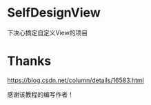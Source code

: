 # SelfDesignView
下决心搞定自定义View的项目

# Thanks
https://blog.csdn.net/column/details/16583.html

感谢该教程的编写作者！
